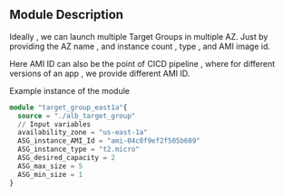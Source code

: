 ## Module Description

Ideally , we can launch multiple Target Groups in multiple AZ. Just by providing the AZ name , and instance count , type , and AMI image id.

Here AMI ID can also be the point of CICD pipeline , where for different versions of an app , we provide different AMI ID.

Example instance of the module
```terraform
module "target_group_east1a"{
  source = "./alb_target_group"
  // Input variables
  availability_zone = "us-east-1a"
  ASG_instance_AMI_Id = "ami-04c0f9ef2f505b609"
  ASG_instance_type = "t2.micro"
  ASG_desired_capacity = 2
  ASG_max_size = 5
  ASG_min_size = 1
}
```

